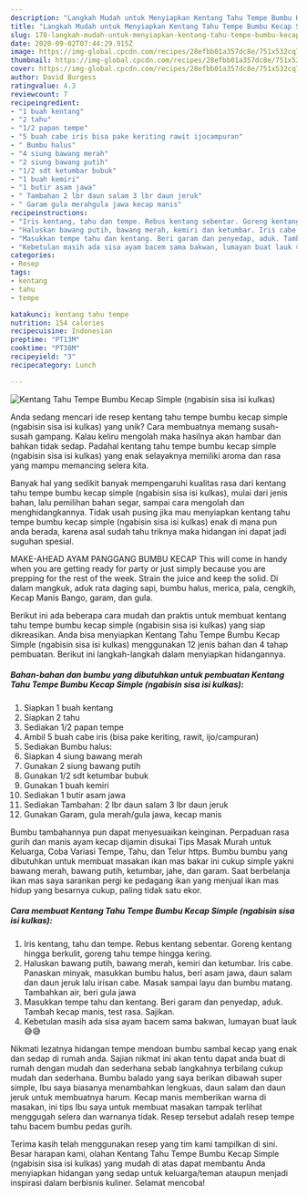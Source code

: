```yaml
---
description: "Langkah Mudah untuk Menyiapkan Kentang Tahu Tempe Bumbu Kecap Simple (ngabisin sisa isi kulkas) yang Enak"
title: "Langkah Mudah untuk Menyiapkan Kentang Tahu Tempe Bumbu Kecap Simple (ngabisin sisa isi kulkas) yang Enak"
slug: 178-langkah-mudah-untuk-menyiapkan-kentang-tahu-tempe-bumbu-kecap-simple-ngabisin-sisa-isi-kulkas-yang-enak
date: 2020-09-02T07:44:29.915Z
image: https://img-global.cpcdn.com/recipes/28efbb01a357dc8e/751x532cq70/kentang-tahu-tempe-bumbu-kecap-simple-ngabisin-sisa-isi-kulkas-foto-resep-utama.jpg
thumbnail: https://img-global.cpcdn.com/recipes/28efbb01a357dc8e/751x532cq70/kentang-tahu-tempe-bumbu-kecap-simple-ngabisin-sisa-isi-kulkas-foto-resep-utama.jpg
cover: https://img-global.cpcdn.com/recipes/28efbb01a357dc8e/751x532cq70/kentang-tahu-tempe-bumbu-kecap-simple-ngabisin-sisa-isi-kulkas-foto-resep-utama.jpg
author: David Burgess
ratingvalue: 4.3
reviewcount: 7
recipeingredient:
- "1 buah kentang"
- "2 tahu"
- "1/2 papan tempe"
- "5 buah cabe iris bisa pake keriting rawit ijocampuran"
- " Bumbu halus"
- "4 siung bawang merah"
- "2 siung bawang putih"
- "1/2 sdt ketumbar bubuk"
- "1 buah kemiri"
- "1 butir asam jawa"
- " Tambahan 2 lbr daun salam 3 lbr daun jeruk"
- " Garam gula merahgula jawa kecap manis"
recipeinstructions:
- "Iris kentang, tahu dan tempe. Rebus kentang sebentar. Goreng kentang hingga berkulit, goreng tahu tempe hingga kering."
- "Haluskan bawang putih, bawang merah, kemiri dan ketumbar. Iris cabe. Panaskan minyak, masukkan bumbu halus, beri asam jawa, daun salam dan daun jeruk lalu irisan cabe. Masak sampai layu dan bumbu matang. Tambahkan air, beri gula jawa"
- "Masukkan tempe tahu dan kentang. Beri garam dan penyedap, aduk. Tambah kecap manis, test rasa. Sajikan."
- "Kebetulan masih ada sisa ayam bacem sama bakwan, lumayan buat lauk 😅😅"
categories:
- Resep
tags:
- kentang
- tahu
- tempe

katakunci: kentang tahu tempe 
nutrition: 154 calories
recipecuisine: Indonesian
preptime: "PT13M"
cooktime: "PT38M"
recipeyield: "3"
recipecategory: Lunch

---
```



![Kentang Tahu Tempe Bumbu Kecap Simple (ngabisin sisa isi kulkas)](https://img-global.cpcdn.com/recipes/28efbb01a357dc8e/751x532cq70/kentang-tahu-tempe-bumbu-kecap-simple-ngabisin-sisa-isi-kulkas-foto-resep-utama.jpg)

Anda sedang mencari ide resep kentang tahu tempe bumbu kecap simple (ngabisin sisa isi kulkas) yang unik? Cara membuatnya memang susah-susah gampang. Kalau keliru mengolah maka hasilnya akan hambar dan bahkan tidak sedap. Padahal kentang tahu tempe bumbu kecap simple (ngabisin sisa isi kulkas) yang enak selayaknya memiliki aroma dan rasa yang mampu memancing selera kita.

Banyak hal yang sedikit banyak mempengaruhi kualitas rasa dari kentang tahu tempe bumbu kecap simple (ngabisin sisa isi kulkas), mulai dari jenis bahan, lalu pemilihan bahan segar, sampai cara mengolah dan menghidangkannya. Tidak usah pusing jika mau menyiapkan kentang tahu tempe bumbu kecap simple (ngabisin sisa isi kulkas) enak di mana pun anda berada, karena asal sudah tahu triknya maka hidangan ini dapat jadi suguhan spesial.

MAKE-AHEAD AYAM PANGGANG BUMBU KECAP This will come in handy when you are getting ready for party or just simply because you are prepping for the rest of the week. Strain the juice and keep the solid. Di dalam mangkuk, aduk rata daging sapi, bumbu halus, merica, pala, cengkih, Kecap Manis Bango, garam, dan gula.


Berikut ini ada beberapa cara mudah dan praktis untuk membuat kentang tahu tempe bumbu kecap simple (ngabisin sisa isi kulkas) yang siap dikreasikan. Anda bisa menyiapkan Kentang Tahu Tempe Bumbu Kecap Simple (ngabisin sisa isi kulkas) menggunakan 12 jenis bahan dan 4 tahap pembuatan. Berikut ini langkah-langkah dalam menyiapkan hidangannya.

<!--inarticleads1-->

##### Bahan-bahan dan bumbu yang dibutuhkan untuk pembuatan Kentang Tahu Tempe Bumbu Kecap Simple (ngabisin sisa isi kulkas):

1. Siapkan 1 buah kentang
1. Siapkan 2 tahu
1. Sediakan 1/2 papan tempe
1. Ambil 5 buah cabe iris (bisa pake keriting, rawit, ijo/campuran)
1. Sediakan  Bumbu halus:
1. Siapkan 4 siung bawang merah
1. Gunakan 2 siung bawang putih
1. Gunakan 1/2 sdt ketumbar bubuk
1. Gunakan 1 buah kemiri
1. Sediakan 1 butir asam jawa
1. Sediakan  Tambahan: 2 lbr daun salam 3 lbr daun jeruk
1. Gunakan  Garam, gula merah/gula jawa, kecap manis


Bumbu tambahannya pun dapat menyesuaikan keinginan. Perpaduan rasa gurih dan manis ayam kecap dijamin disukai Tips Masak Murah untuk Keluarga, Coba Variasi Tempe, Tahu, dan Telur https. Bumbu bumbu yang dibutuhkan untuk membuat masakan ikan mas bakar ini cukup simple yakni bawang merah, bawang putih, ketumbar, jahe, dan garam. Saat berbelanja ikan mas saya sarankan pergi ke pedagang ikan yang menjual ikan mas hidup yang besarnya cukup, paling tidak satu ekor. 

<!--inarticleads2-->

##### Cara membuat Kentang Tahu Tempe Bumbu Kecap Simple (ngabisin sisa isi kulkas):

1. Iris kentang, tahu dan tempe. Rebus kentang sebentar. Goreng kentang hingga berkulit, goreng tahu tempe hingga kering.
1. Haluskan bawang putih, bawang merah, kemiri dan ketumbar. Iris cabe. Panaskan minyak, masukkan bumbu halus, beri asam jawa, daun salam dan daun jeruk lalu irisan cabe. Masak sampai layu dan bumbu matang. Tambahkan air, beri gula jawa
1. Masukkan tempe tahu dan kentang. Beri garam dan penyedap, aduk. Tambah kecap manis, test rasa. Sajikan.
1. Kebetulan masih ada sisa ayam bacem sama bakwan, lumayan buat lauk 😅😅


Nikmati lezatnya hidangan tempe mendoan bumbu sambal kecap yang enak dan sedap di rumah anda. Sajian nikmat ini akan tentu dapat anda buat di rumah dengan mudah dan sederhana sebab langkahnya terbilang cukup mudah dan sederhana. Bumbu balado yang saya berikan dibawah super simple, Ibu saya biasanya menambahkan lengkuas, daun salam dan daun jeruk untuk membuatnya harum. Kecap manis memberikan warna di masakan, ini tips Ibu saya untuk membuat masakan tampak terlihat menggugah selera dan warnanya tidak. Resep tersebut adalah resep tempe tahu bacem bumbu pedas gurih. 

Terima kasih telah menggunakan resep yang tim kami tampilkan di sini. Besar harapan kami, olahan Kentang Tahu Tempe Bumbu Kecap Simple (ngabisin sisa isi kulkas) yang mudah di atas dapat membantu Anda menyiapkan hidangan yang sedap untuk keluarga/teman ataupun menjadi inspirasi dalam berbisnis kuliner. Selamat mencoba!

